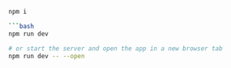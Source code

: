 ```bash
npm i

```bash
npm run dev

# or start the server and open the app in a new browser tab
npm run dev -- --open
```




